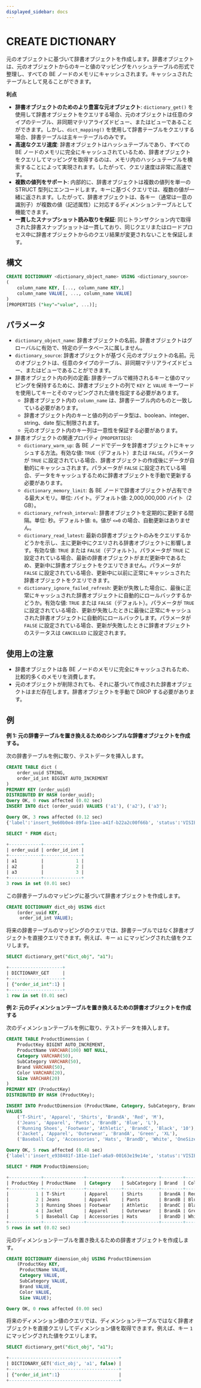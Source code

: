 ```yaml
---
displayed_sidebar: docs
---
```


# CREATE DICTIONARY

元のオブジェクトに基づいて辞書オブジェクトを作成します。辞書オブジェクトは、元のオブジェクトからのキーと値のマッピングをハッシュテーブルの形式で整理し、すべての BE ノードのメモリにキャッシュされます。キャッシュされたテーブルとして見ることができます。

**利点**

- **辞書オブジェクトのためのより豊富な元オブジェクト**: `dictionary_get()` を使用して辞書オブジェクトをクエリする場合、元のオブジェクトは任意のタイプのテーブル、非同期マテリアライズドビュー、またはビューであることができます。しかし、`dict_mapping()` を使用して辞書テーブルをクエリする場合、辞書テーブルは主キーテーブルのみです。
- **高速なクエリ速度**: 辞書オブジェクトはハッシュテーブルであり、すべての BE ノードのメモリに完全にキャッシュされているため、辞書オブジェクトをクエリしてマッピングを取得するのは、メモリ内のハッシュテーブルを検索することによって実現されます。したがって、クエリ速度は非常に高速です。
- **複数の値列をサポート**: 内部的に、辞書オブジェクトは複数の値列を単一の STRUCT 型列にエンコードします。キーに基づくクエリでは、複数の値が一緒に返されます。したがって、辞書オブジェクトは、各キー（通常は一意の識別子）が複数の値（記述属性）に対応するディメンションテーブルとして機能できます。
- **一貫したスナップショット読み取りを保証**: 同じトランザクション内で取得された辞書スナップショットは一貫しており、同じクエリまたはロードプロセス中に辞書オブジェクトからのクエリ結果が変更されないことを保証します。

## 構文

```SQL
CREATE DICTIONARY <dictionary_object_name> USING <dictionary_source>
(
    column_name KEY, [..., column_name KEY,]
    column_name VALUE[, ..., column_name VALUE]
)
[PROPERTIES ("key"="value", ...)];
```

## パラメータ

- `dictionary_object_name`: 辞書オブジェクトの名前。辞書オブジェクトはグローバルに有効で、特定のデータベースに属しません。
- `dictionary_source`: 辞書オブジェクトが基づく元のオブジェクトの名前。元のオブジェクトは、任意のタイプのテーブル、非同期マテリアライズドビュー、またはビューであることができます。
- 辞書オブジェクト内の列の定義: 辞書テーブルで維持されるキーと値のマッピングを保持するために、辞書オブジェクトの列で `KEY` と `VALUE` キーワードを使用してキーとそのマッピングされた値を指定する必要があります。
  - 辞書オブジェクト内の `column_name` は、辞書テーブル内のものと一致している必要があります。
  - 辞書オブジェクト内のキーと値の列のデータ型は、boolean、integer、string、date 型に制限されます。
  - 元のオブジェクト内のキー列は一意性を保証する必要があります。
- 辞書オブジェクトの関連プロパティ (`PROPERTIES`):
  - `dictionary_warm_up`: 各 BE ノードでデータを辞書オブジェクトにキャッシュする方法。有効な値: `TRUE`（デフォルト）または `FALSE`。パラメータが `TRUE` に設定されている場合、辞書オブジェクトの作成後にデータが自動的にキャッシュされます。パラメータが `FALSE` に設定されている場合、データをキャッシュするために辞書オブジェクトを手動で更新する必要があります。
  - `dictionary_memory_limit`: 各 BE ノードで辞書オブジェクトが占有できる最大メモリ。単位: バイト。デフォルト値: 2,000,000,000 バイト（2 GB）。
  - `dictionary_refresh_interval`: 辞書オブジェクトを定期的に更新する間隔。単位: 秒。デフォルト値: `0`。値が `<=0` の場合、自動更新はありません。
  - `dictionary_read_latest`: 最新の辞書オブジェクトのみをクエリするかどうかを示し、主に更新中にクエリされる辞書オブジェクトに影響します。有効な値: `TRUE` または `FALSE`（デフォルト）。パラメータが `TRUE` に設定されている場合、最新の辞書オブジェクトがまだ更新中であるため、更新中に辞書オブジェクトをクエリできません。パラメータが `FALSE` に設定されている場合、更新中に以前に正常にキャッシュされた辞書オブジェクトをクエリできます。
  - `dictionary_ignore_failed_refresh`: 更新が失敗した場合に、最後に正常にキャッシュされた辞書オブジェクトに自動的にロールバックするかどうか。有効な値: `TRUE` または `FALSE`（デフォルト）。パラメータが `TRUE` に設定されている場合、更新が失敗したときに最後に正常にキャッシュされた辞書オブジェクトに自動的にロールバックします。パラメータが `FALSE` に設定されている場合、更新が失敗したときに辞書オブジェクトのステータスは `CANCELLED` に設定されます。

## 使用上の注意

- 辞書オブジェクトは各 BE ノードのメモリに完全にキャッシュされるため、比較的多くのメモリを消費します。
- 元のオブジェクトが削除されても、それに基づいて作成された辞書オブジェクトはまだ存在します。辞書オブジェクトを手動で DROP する必要があります。

## 例

**例 1: 元の辞書テーブルを置き換えるためのシンプルな辞書オブジェクトを作成する。**

次の辞書テーブルを例に取り、テストデータを挿入します。

```sql
CREATE TABLE dict (
    order_uuid STRING,
    order_id_int BIGINT AUTO_INCREMENT 
)
PRIMARY KEY (order_uuid)
DISTRIBUTED BY HASH (order_uuid);
Query OK, 0 rows affected (0.02 sec)
INSERT INTO dict (order_uuid) VALUES ('a1'), ('a2'), ('a3');
```

```sql
Query OK, 3 rows affected (0.12 sec)
{'label':'insert_9e60b0e4-89fa-11ee-a41f-b22a2c00f66b', 'status':'VISIBLE', 'txnId':'15029'}
```

```sql
SELECT * FROM dict;
```

```sql
+------------+--------------+
| order_uuid | order_id_int |
+------------+--------------+
| a1         |            1 |
| a2         |            2 |
| a3         |            3 |
+------------+--------------+
3 rows in set (0.01 sec)
```

この辞書テーブルのマッピングに基づいて辞書オブジェクトを作成します。

```sql
CREATE DICTIONARY dict_obj USING dict
    (order_uuid KEY,
     order_id_int VALUE);
```

将来の辞書テーブルのマッピングのクエリでは、辞書テーブルではなく辞書オブジェクトを直接クエリできます。例えば、キー `a1` にマッピングされた値をクエリします。

```sql
SELECT dictionary_get("dict_obj", "a1");
```

```sql
+--------------------+
| DICTIONARY_GET     |
+--------------------+
| {"order_id_int":1} |
+--------------------+
1 row in set (0.01 sec)
```

**例 2: 元のディメンションテーブルを置き換えるための辞書オブジェクトを作成する**

次のディメンションテーブルを例に取り、テストデータを挿入します。

```sql
CREATE TABLE ProductDimension (
    ProductKey BIGINT AUTO_INCREMENT,
    ProductName VARCHAR(100) NOT NULL,
    Category VARCHAR(50),
    SubCategory VARCHAR(50),
    Brand VARCHAR(50),
    Color VARCHAR(20),
    Size VARCHAR(20)
)
PRIMARY KEY (ProductKey)
DISTRIBUTED BY HASH (ProductKey);
```

```sql
INSERT INTO ProductDimension (ProductName, Category, SubCategory, Brand, Color, Size)
VALUES
    ('T-Shirt', 'Apparel', 'Shirts', 'BrandA', 'Red', 'M'),
    ('Jeans', 'Apparel', 'Pants', 'BrandB', 'Blue', 'L'),
    ('Running Shoes', 'Footwear', 'Athletic', 'BrandC', 'Black', '10'),
    ('Jacket', 'Apparel', 'Outerwear', 'BrandA', 'Green', 'XL'),
    ('Baseball Cap', 'Accessories', 'Hats', 'BrandD', 'White', 'OneSize');
```

```sql
Query OK, 5 rows affected (0.48 sec)
{'label':'insert_e938481f-181e-11ef-a6a9-00163e19e14e', 'status':'VISIBLE', 'txnId':'50'}
```

```sql
SELECT * FROM ProductDimension;
```

```sql
+------------+---------------+-------------+-------------+--------+-------+---------+
| ProductKey | ProductName   | Category    | SubCategory | Brand  | Color | Size    |
+------------+---------------+-------------+-------------+--------+-------+---------+
|          1 | T-Shirt       | Apparel     | Shirts      | BrandA | Red   | M       |
|          2 | Jeans         | Apparel     | Pants       | BrandB | Blue  | L       |
|          3 | Running Shoes | Footwear    | Athletic    | BrandC | Black | 10      |
|          4 | Jacket        | Apparel     | Outerwear   | BrandA | Green | XL      |
|          5 | Baseball Cap  | Accessories | Hats        | BrandD | White | OneSize |
+------------+---------------+-------------+-------------+--------+-------+---------+
5 rows in set (0.02 sec)
```

元のディメンションテーブルを置き換えるための辞書オブジェクトを作成します。

```sql
CREATE DICTIONARY dimension_obj USING ProductDimension 
    (ProductKey KEY,
     ProductName VALUE,
     Category VALUE,
     SubCategory VALUE,
     Brand VALUE,
     Color VALUE,
     Size VALUE);
```

```sql
Query OK, 0 rows affected (0.00 sec)
```

将来のディメンション値のクエリでは、ディメンションテーブルではなく辞書オブジェクトを直接クエリしてディメンション値を取得できます。例えば、キー `1` にマッピングされた値をクエリします。

```sql
SELECT dictionary_get("dict_obj", "a1");
```

```sql
+-----------------------------------------+
| DICTIONARY_GET('dict_obj', 'a1', false) |
+-----------------------------------------+
| {"order_id_int":1}                      |
+-----------------------------------------+
```
